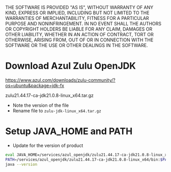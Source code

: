 THE SOFTWARE IS PROVIDED "AS IS", WITHOUT WARRANTY OF ANY KIND, EXPRESS OR IMPLIED, INCLUDING BUT NOT LIMITED TO THE WARRANTIES OF MERCHANTABILITY, FITNESS FOR A PARTICULAR PURPOSE AND NONINFRINGEMENT. IN NO EVENT SHALL THE AUTHORS OR COPYRIGHT HOLDERS BE LIABLE FOR ANY CLAIM, DAMAGES OR OTHER LIABILITY, WHETHER IN AN ACTION OF CONTRACT, TORT OR OTHERWISE, ARISING FROM, OUT OF OR IN CONNECTION WITH THE SOFTWARE OR THE USE OR OTHER DEALINGS IN THE SOFTWARE.

# Download Azul Zulu OpenJDK

https://www.azul.com/downloads/zulu-community/?os=ubuntu&package=jdk-fx

zulu21.44.17-ca-jdk21.0.8-linux_x64.tar.gz

- Note the version of the file
- Rename file to `zulu-jdk-linux_x64.tar.gz`

# Setup JAVA_HOME and PATH

- Update for the version of product

```bash linenums="1"
eval JAVA_HOME=/services/azul_openjdk/zulu21.44.17-ca-jdk21.0.8-linux_x64
PATH=/services/azul_openjdk/zulu21.44.17-ca-jdk21.0.8-linux_x64/bin:$PATH
java --version
```
